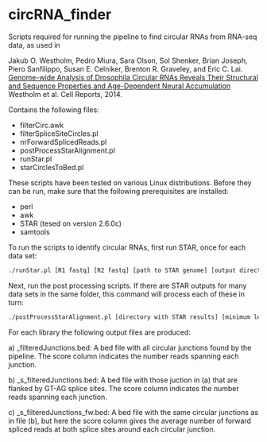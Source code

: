 circRNA_finder
==============

Scripts required for running the pipeline to find circular RNAs from RNA-seq data, as used in

Jakub O. Westholm, Pedro Miura, Sara Olson, Sol Shenker, Brian Joseph, Piero Sanfilippo, Susan E. Celniker, Brenton R. Graveley, and Eric C. Lai. [Genome-wide Analysis of Drosophila Circular RNAs Reveals Their Structural and Sequence Properties and Age-Dependent Neural Accumulation](https://www.cell.com/cell-reports/abstract/S2211-1247(14)00931-0) Westholm et al. Cell Reports, 2014.

Contains the following files:
- filterCirc.awk
- filterSpliceSiteCircles.pl
- nrForwardSplicedReads.pl
- postProcessStarAlignment.pl
- runStar.pl
- starCirclesToBed.pl


These scripts have been tested on various Linux distributions. Before they can be run, make sure that the following prerequisites are installed:
 - perl
 - awk
 - STAR (tesed on version 2.6.0c)
 - samtools


To run the scripts to identify circular RNAs, first run STAR, once for each data set:

```bash
./runStar.pl [R1 fastq] [R2 fastq] [path to STAR genome] [output directory and prefix]
```



Next, run the post processing scripts. If there are STAR outputs for many data sets in the same folder, this command will process each of these in turn:

```bash
./postProcessStarAlignment.pl [directory with STAR results] [minimum length of circular RNAs] [output directory]
```

For each library the following output files are produced:

a) <lib name>_filteredJunctions.bed: A bed file with all circular junctions found by the pipeline. The score column indicates the  number reads spanning each junction.

b) <lib name>_s_filteredJunctions.bed: A bed file with those juction in (a) that are flanked by GT-AG splice sites. The score column indicates the  number reads spanning each junction.

c) <lib name>_s_filteredJunctions_fw.bed: A bed file with the same circular junctions as in file (b), but here the score column gives the average number of forward spliced reads at both splice sites around each circular junction.
